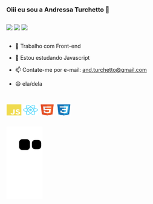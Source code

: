### Oiii eu sou a Andressa Turchetto 👋

##

<div> 
  <a href="https://discord.com/channels/847518545156112424/984895128596533258" target="_blank"><img src="https://img.shields.io/badge/Discord-7289DA?style=for-the-badge&logo=discord&logoColor=white" target="_blank"></a> 
  <a href = "mailto:and.turchetto@gmail.com"><img src="https://img.shields.io/badge/-Gmail-%23333?style=for-the-badge&logo=gmail&logoColor=white" target="_blank"></a>
  <a href="https://www.linkedin.com/in/andressadev/" target="_blank"><img src="https://img.shields.io/badge/-LinkedIn-%230077B5?style=for-the-badge&logo=linkedin&logoColor=white" target="_blank"></a>
</div>

##


- 🔭 Trabalho com Front-end
- 🌱 Estou estudando Javascript
- 📫 Contate-me por e-mail: and.turchetto@gmail.com
- 😄 ela/dela

  ##

<div style="display: inline_block"><br>
  <img align="center" alt="Andressa-Js" height="30" width="40" src="https://raw.githubusercontent.com/devicons/devicon/master/icons/javascript/javascript-plain.svg">
  <img align="center" alt="Andressa-React" height="30" width="40" src="https://raw.githubusercontent.com/devicons/devicon/master/icons/react/react-original.svg">
  <img align="center" alt="Andressa-HTML" height="30" width="40" src="https://raw.githubusercontent.com/devicons/devicon/master/icons/html5/html5-original.svg">
  <img align="center" alt="Andressa-CSS" height="30" width="40" src="https://raw.githubusercontent.com/devicons/devicon/master/icons/css3/css3-original.svg">
</div>

##

<picture>
  <source media="(prefers-color-scheme: dark)" srcset="https://raw.githubusercontent.com/andressaturchetto/andressaturchetto/output/github-contribution-grid-snake-dark.svg">
  <source media="(prefers-color-scheme: light)" srcset="https://raw.githubusercontent.com/andressaturchetto/andressaturchetto/output/github-contribution-grid-snake.svg">
  <img alt="github contribution grid snake animation" src="https://raw.githubusercontent.com/andressaturchetto/andressaturchetto/output/github-contribution-grid-snake.svg">
</picture>













